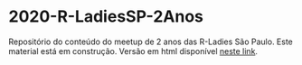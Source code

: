 # 2020-R-LadiesSP-2Anos

Repositório do conteúdo do meetup de 2 anos das R-Ladies São Paulo. Este material está em construção. Versão em html disponível [neste link](https://r-ladies-sao-paulo.github.io/2020-R-LadiesSP-2Anos/).
